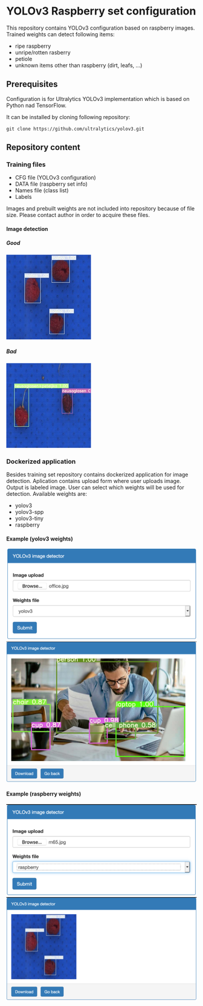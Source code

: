 # YOLOv3 Raspberry set configuration

This repository contains YOLOv3 configuration based on raspberry images. Trained weights can detect following items:
- ripe raspberry
- unripe/rotten rasberry
- petiole
- unknown items other than raspberry (dirt, leafs, ...)

## Prerequisites

Configuration is for Ultralytics YOLOv3 implementation which is based on Python nad TensorFlow.

It can be installed by cloning following repository:

```
git clone https://github.com/ultralytics/yolov3.git
```

## Repository content

### Training files

* CFG file (YOLOv3 configuration)
* DATA file (raspberry set info)
* Names file (class list)
* Labels

Images and prebuilt weights are not included into repository because of file size. Please contact author in order to acquire these files.

#### Image detection

##### Good
![Upload](readme-images/detected-good.jpg)

##### Bad
![Upload](readme-images/detected-bad.jpg)

### Dockerized application

Besides training set repository contains dockerized application for image detection. Aplication contains upload form where user uploads image. Output is labeled image. User can select which weights will be used for detection. Available weights are:

* yolov3
* yolov3-spp
* yolov3-tiny
* raspberry

#### Example (yolov3 weights)

![Upload](readme-images/yolo-upload.png)
![Result](readme-images/yolo-result.png)

#### Example (raspberry weights)

![Upload](readme-images/yolo-upload2.png)
![Result](readme-images/yolo-result2.png)

